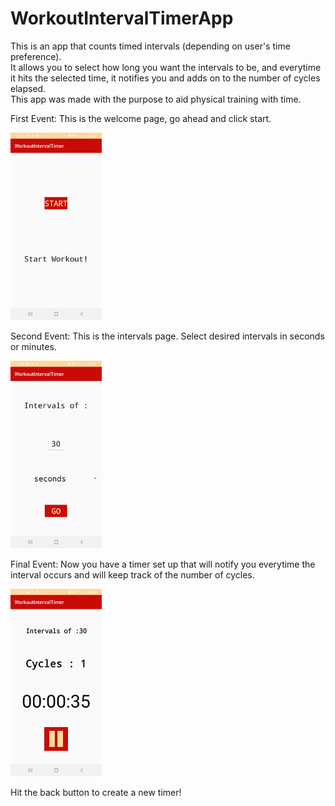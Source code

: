 # WorkoutIntervalTimerApp

This is an app that counts timed intervals (depending on user's time preference).  
It allows you to select how long you want the intervals to be, and everytime it hits the selected time,
it notifies you and adds on to the number of cycles elapsed.  
This app was made with the purpose to aid physical training with time.

First Event:
This is the welcome page, go ahead and click start.

<img src="images/pic1.jpg" height=300>


Second Event:
This is the intervals page.  Select desired intervals in seconds or minutes.

<img src="images/pic2.jpg" height=300>

Final Event:
Now you have a timer set up that will notify you everytime the interval occurs and will keep track of the number of cycles.

<img src="images/pic3.jpg" height=300>

Hit the back button to create a new timer!
